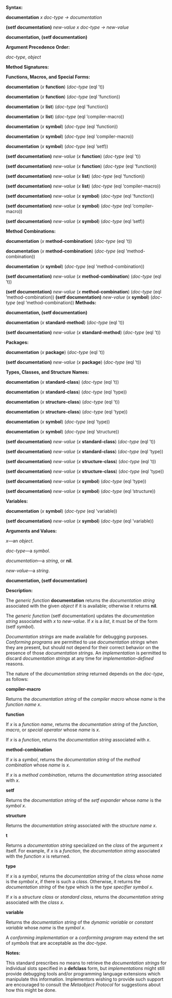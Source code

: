  

**Syntax:** 

**documentation** *x doc-type → documentation* 

**(setf documentation)** *new-value x doc-type → new-value* 



 

 

**documentation, (setf documentation)** 

**Argument Precedence Order:** 

*doc-type*, *object* 

**Method Signatures:** 

**Functions, Macros, and Special Forms:** 

**documentation** (*x* **function**) (*doc-type* (eql ’t)) 

**documentation** (*x* **function**) (*doc-type* (eql ’function)) 

**documentation** (*x* **list**) (*doc-type* (eql ’function)) 

**documentation** (*x* **list**) (*doc-type* (eql ’compiler-macro)) 

**documentation** (*x* **symbol**) (*doc-type* (eql ’function)) 

**documentation** (*x* **symbol**) (*doc-type* (eql ’compiler-macro)) 

**documentation** (*x* **symbol**) (*doc-type* (eql ’setf)) 

**(setf documentation)** *new-value* (*x* **function**) (*doc-type* (eql ’t)) 

**(setf documentation)** *new-value* (*x* **function**) (*doc-type* (eql ’function)) 

**(setf documentation)** *new-value* (*x* **list**) (*doc-type* (eql ’function)) 

**(setf documentation)** *new-value* (*x* **list**) (*doc-type* (eql ’compiler-macro)) 

**(setf documentation)** *new-value* (*x* **symbol**) (*doc-type* (eql ’function)) 

**(setf documentation)** *new-value* (*x* **symbol**) (*doc-type* (eql ’compiler-macro)) 

**(setf documentation)** *new-value* (*x* **symbol**) (*doc-type* (eql ’setf)) 

**Method Combinations:** 

**documentation** (*x* **method-combination**) (*doc-type* (eql ’t)) 

**documentation** (*x* **method-combination**) (*doc-type* (eql ’method-combination)) 

**documentation** (*x* **symbol**) (*doc-type* (eql ’method-combination)) 

**(setf documentation)** *new-value* (*x* **method-combination**) (*doc-type* (eql ’t)) 

**(setf documentation)** *new-value* (*x* **method-combination**) (*doc-type* (eql ’method-combination)) **(setf documentation)** *new-value* (*x* **symbol**) (*doc-type* (eql ’method-combination)) **Methods:** 



 

 

**documentation, (setf documentation)** 

**documentation** (*x* **standard-method**) (*doc-type* (eql ’t)) 

**(setf documentation)** *new-value* (*x* **standard-method**) (*doc-type* (eql ’t)) 

**Packages:** 

**documentation** (*x* **package**) (*doc-type* (eql ’t)) 

**(setf documentation)** *new-value* (*x* **package**) (*doc-type* (eql ’t)) 

**Types, Classes, and Structure Names:** 

**documentation** (*x* **standard-class**) (*doc-type* (eql ’t)) 

**documentation** (*x* **standard-class**) (*doc-type* (eql ’type)) 

**documentation** (*x* **structure-class**) (*doc-type* (eql ’t)) 

**documentation** (*x* **structure-class**) (*doc-type* (eql ’type)) 

**documentation** (*x* **symbol**) (*doc-type* (eql ’type)) 

**documentation** (*x* **symbol**) (*doc-type* (eql ’structure)) 

**(setf documentation)** *new-value* (*x* **standard-class**) (*doc-type* (eql ’t)) 

**(setf documentation)** *new-value* (*x* **standard-class**) (*doc-type* (eql ’type)) 

**(setf documentation)** *new-value* (*x* **structure-class**) (*doc-type* (eql ’t)) 

**(setf documentation)** *new-value* (*x* **structure-class**) (*doc-type* (eql ’type)) 

**(setf documentation)** *new-value* (*x* **symbol**) (*doc-type* (eql ’type)) 

**(setf documentation)** *new-value* (*x* **symbol**) (*doc-type* (eql ’structure)) 

**Variables:** 

**documentation** (*x* **symbol**) (*doc-type* (eql ’variable)) 

**(setf documentation)** *new-value* (*x* **symbol**) (*doc-type* (eql ’variable)) 

**Arguments and Values:** 

*x*—an *object*. 

*doc-type*—a *symbol*. 

*documentation*—a *string*, or **nil**. 

*new-value*—a *string*. 



 

 

**documentation, (setf documentation)** 

**Description:** 

The *generic function* **documentation** returns the *documentation string* associated with the given *object* if it is available; otherwise it returns **nil**. 

The *generic function* (setf documentation) updates the *documentation string* associated with *x* to *new-value*. If *x* is a *list*, it must be of the form (setf *symbol*). 

*Documentation strings* are made available for debugging purposes. *Conforming programs* are permitted to use *documentation strings* when they are present, but should not depend for their correct behavior on the presence of those *documentation strings*. An *implementation* is permitted to discard *documentation strings* at any time for *implementation-defined* reasons. 

The nature of the *documentation string* returned depends on the *doc-type*, as follows: 

**compiler-macro** 

Returns the *documentation string* of the *compiler macro* whose *name* is the *function name x*. 

**function** 

If *x* is a *function name*, returns the *documentation string* of the *function*, *macro*, or *special operator* whose *name* is *x*. 

If *x* is a *function*, returns the *documentation string* associated with *x*. 

**method-combination** 

If *x* is a *symbol*, returns the *documentation string* of the *method combination* whose *name* is *x*. 

If *x* is a *method combination*, returns the *documentation string* associated with *x*. 

**setf** 

Returns the *documentation string* of the *setf expander* whose *name* is the *symbol x*. 

**structure** 

Returns the *documentation string* associated with the *structure name x*. 

**t** 

Returns a *documentation string* specialized on the *class* of the argument *x* itself. For example, if *x* is a *function*, the *documentation string* associated with the *function x* is returned. 

**type** 



 

 

If *x* is a *symbol*, returns the *documentation string* of the *class* whose *name* is the *symbol x*, if there is such a *class*. Otherwise, it returns the *documentation string* of the *type* which is the *type specifier symbol x*. 

If *x* is a *structure class* or *standard class*, returns the *documentation string* associated with the *class x*. 

**variable** 

Returns the *documentation string* of the *dynamic variable* or *constant variable* whose *name* is the *symbol x*. 

A *conforming implementation* or a *conforming program* may extend the set of *symbols* that are acceptable as the *doc-type*. 

**Notes:** 

This standard prescribes no means to retrieve the *documentation strings* for individual slots specified in a **defclass** form, but *implementations* might still provide debugging tools and/or programming language extensions which manipulate this information. Implementors wishing to provide such support are encouraged to consult the *Metaobject Protocol* for suggestions about how this might be done. 

